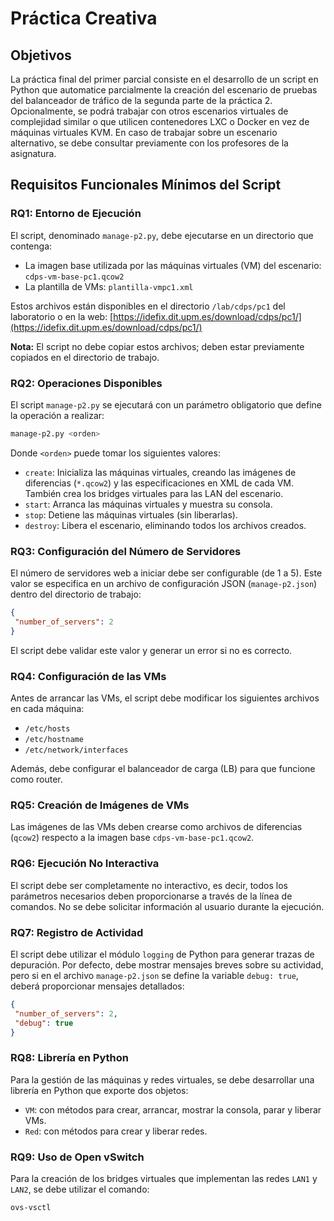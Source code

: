 # Práctica Creativa

## Objetivos
La práctica final del primer parcial consiste en el desarrollo de un script en Python que automatice parcialmente la creación del escenario de pruebas del balanceador de tráfico de la segunda parte de la práctica 2. Opcionalmente, se podrá trabajar con otros escenarios virtuales de complejidad similar o que utilicen contenedores LXC o Docker en vez de máquinas virtuales KVM. En caso de trabajar sobre un escenario alternativo, se debe consultar previamente con los profesores de la asignatura.

## Requisitos Funcionales Mínimos del Script

### RQ1: Entorno de Ejecución
El script, denominado `manage-p2.py`, debe ejecutarse en un directorio que contenga:
- La imagen base utilizada por las máquinas virtuales (VM) del escenario: `cdps-vm-base-pc1.qcow2`
- La plantilla de VMs: `plantilla-vmpc1.xml`

Estos archivos están disponibles en el directorio `/lab/cdps/pc1` del laboratorio o en la web:
[https://idefix.dit.upm.es/download/cdps/pc1/](https://idefix.dit.upm.es/download/cdps/pc1/)

**Nota:** El script no debe copiar estos archivos; deben estar previamente copiados en el directorio de trabajo.

### RQ2: Operaciones Disponibles
El script `manage-p2.py` se ejecutará con un parámetro obligatorio que define la operación a realizar:
```bash
manage-p2.py <orden>
```
Donde `<orden>` puede tomar los siguientes valores:
- `create`: Inicializa las máquinas virtuales, creando las imágenes de diferencias (`*.qcow2`) y las especificaciones en XML de cada VM. También crea los bridges virtuales para las LAN del escenario.
- `start`: Arranca las máquinas virtuales y muestra su consola.
- `stop`: Detiene las máquinas virtuales (sin liberarlas).
- `destroy`: Libera el escenario, eliminando todos los archivos creados.

### RQ3: Configuración del Número de Servidores
El número de servidores web a iniciar debe ser configurable (de 1 a 5). Este valor se especifica en un archivo de configuración JSON (`manage-p2.json`) dentro del directorio de trabajo:
```json
{
 "number_of_servers": 2
}
```
El script debe validar este valor y generar un error si no es correcto.

### RQ4: Configuración de las VMs
Antes de arrancar las VMs, el script debe modificar los siguientes archivos en cada máquina:
- `/etc/hosts`
- `/etc/hostname`
- `/etc/network/interfaces`

Además, debe configurar el balanceador de carga (LB) para que funcione como router.

### RQ5: Creación de Imágenes de VMs
Las imágenes de las VMs deben crearse como archivos de diferencias (`qcow2`) respecto a la imagen base `cdps-vm-base-pc1.qcow2`.

### RQ6: Ejecución No Interactiva
El script debe ser completamente no interactivo, es decir, todos los parámetros necesarios deben proporcionarse a través de la línea de comandos. No se debe solicitar información al usuario durante la ejecución.

### RQ7: Registro de Actividad
El script debe utilizar el módulo `logging` de Python para generar trazas de depuración. Por defecto, debe mostrar mensajes breves sobre su actividad, pero si en el archivo `manage-p2.json` se define la variable `debug: true`, deberá proporcionar mensajes detallados:
```json
{
 "number_of_servers": 2,
 "debug": true
}
```

### RQ8: Librería en Python
Para la gestión de las máquinas y redes virtuales, se debe desarrollar una librería en Python que exporte dos objetos:
- `VM`: con métodos para crear, arrancar, mostrar la consola, parar y liberar VMs.
- `Red`: con métodos para crear y liberar redes.

### RQ9: Uso de Open vSwitch
Para la creación de los bridges virtuales que implementan las redes `LAN1` y `LAN2`, se debe utilizar el comando:
```bash
ovs-vsctl
```


